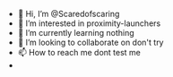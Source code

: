 - 👋 Hi, I’m @Scaredofscaring
- 👀 I’m interested in proximity-launchers
- 🌱 I’m currently learning nothing
- 💞️ I’m looking to collaborate on don't try
- 📫 How to reach me dont test me
- 

<!---
Scaredofscaring/Scaredofscaring is a ✨ special ✨ repository because its `README.md` (this file) appears on your GitHub profile.
You can click the Preview link to take a look at your changes.
--->
